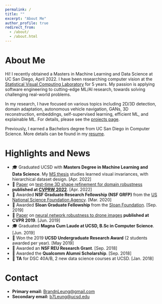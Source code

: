 ```yaml
---
permalink: /
title: ""
excerpt: "About Me"
author_profile: true
redirect_from: 
  - /about/
  - /about.html
---
```


About Me
======
Hi! I recently obtained a Masters in Machine Learning and Data Science at UC San Diego, April 2022. I have been researching computer vision at the [Statistical Visual Computing Laboratory](http://www.svcl.ucsd.edu/) for 5 years. My passion is applying software engineering to cutting-edge ML/AI research, towards solving challenging real-world problems. 

In my research, I have focused on various topics including 2D/3D detection, domain adaptation, autonomous vehicle navigation, GANs, 3D reconstruction, embeddings, self-supervised learning, efficient ML, and explainable ML. For details, please see the [projects page](https://b7leung.github.io/projects/).

Previously, I earned a Bachelors degree from UC San Diego in Computer Science. More details can be found in my [resume](https://b7leung.github.io/files/Resume_Brandon_Leung.pdf).

Highlights and News
======
  *  🎓 Graduated UCSD with **Masters Degree in Machine Learning and Data Science**. My [MS thesis](http://www.svcl.ucsd.edu/projects/3d_odds/Brandon_Leung_MS_Thesis.pdf) studies learned visual invariances, with hierarchical dataset design. [Apr. 2022]
  *  📜 [Paper](https://arxiv.org/pdf/2108.09911.pdf) on [test-time 3D shape refinement for domain robustness](https://b7leung.github.io/projects/2_3d-reconstruction-refinement/) **published at [CVPRW 2022](https://sites.google.com/view/l3d-ivu/)**. [Apr. 2022]
  *  🎉 Awarded **NSF Graduate Research Fellowship (NSF GRFP)** from the [US National Science Foundation Agency](https://www.nsfgrfp.org/). [Mar. 2020]
  *  🎉 Awarded **Sloan Graduate Fellowship** from the [Sloan Foundation](https://sloan.org/). [Sep. 2019]
  *  📜 [Paper](https://openaccess.thecvf.com/content_CVPR_2019/papers/Ho_Catastrophic_Childs_Play_Easy_to_Perform_Hard_to_Defend_Adversarial_CVPR_2019_paper.pdf) on [neural network robustness to drone images](https://b7leung.github.io/projects/drone-flight-dataset/) **published at CVPR 2019**. [Jun. 2019]
  *  🎓 Graduated **Magna Cum Laude at UCSD, B.Sc in Computer Science**. [Jun. 2019] 
  *  🎉 Won the 2019 **UCSD Undergraduate Research Award** (2 students awarded per year). [May 2019]
  *  🎉 Awarded an **NSF REU Research Grant**. [Sep. 2018]
  *  🎉 Awarded the **Qualcomm Alumni Scholarship**. [Sep. 2018]
  *  🏫 **TA** for DSC 40A/B, 2 new data science courses at UCSD. [Jan. 2018]

Contact
======
  *  **Primary email:** BrandnLeung@gmail.com
  *  **Secondary email:** b7Leung@ucsd.edu

